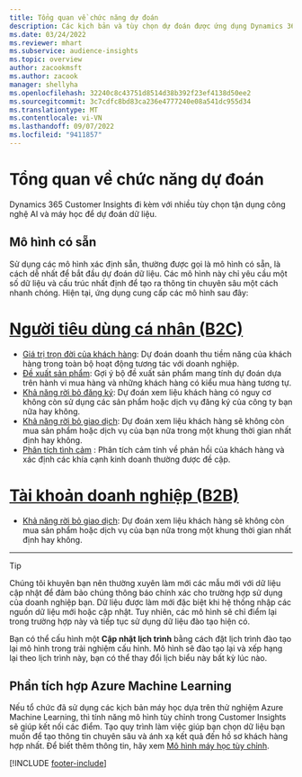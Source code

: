 ```yaml
---
title: Tổng quan về chức năng dự đoán
description: Các kịch bản và tùy chọn dự đoán được ứng dụng Dynamics 365 Customer Insights hỗ trợ.
ms.date: 03/24/2022
ms.reviewer: mhart
ms.subservice: audience-insights
ms.topic: overview
author: zacookmsft
ms.author: zacook
manager: shellyha
ms.openlocfilehash: 32240c8c43751d8514d38b392f23ef4138d50ee2
ms.sourcegitcommit: 3c7cdfc8bd83ca236e4777240e08a541dc955d34
ms.translationtype: MT
ms.contentlocale: vi-VN
ms.lasthandoff: 09/07/2022
ms.locfileid: "9411857"
---
```

# <a name="predictions-overview"></a>Tổng quan về chức năng dự đoán

Dynamics 365 Customer Insights đi kèm với nhiều tùy chọn tận dụng công nghệ AI và máy học để dự đoán dữ liệu. 

## <a name="out-of-box-models"></a>Mô hình có sẵn

Sử dụng các mô hình xác định sẵn, thường được gọi là mô hình có sẵn, là cách dễ nhất để bắt đầu dự đoán dữ liệu. Các mô hình này chỉ yêu cầu một số dữ liệu và cấu trúc nhất định để tạo ra thông tin chuyên sâu một cách nhanh chóng. Hiện tại, ứng dụng cung cấp các mô hình sau đây: 

# <a name="individual-consumers-b-to-c"></a>[Người tiêu dùng cá nhân (B2C)](#tab/b2c)

- [Giá trị trọn đời của khách hàng](predict-customer-lifetime-value.md): Dự đoán doanh thu tiềm năng của khách hàng trong toàn bộ hoạt động tương tác với doanh nghiệp.
- [Đề xuất sản phẩm](predict-product-recommendation.md): Gợi ý bộ đề xuất sản phẩm mang tính dự đoán dựa trên hành vi mua hàng và những khách hàng có kiểu mua hàng tương tự.
- [Khả năng rời bỏ đăng ký](predict-subscription-churn.md): Dự đoán xem liệu khách hàng có nguy cơ không còn sử dụng các sản phẩm hoặc dịch vụ đăng ký của công ty bạn nữa hay không.
- [Khả năng rời bỏ giao dịch](predict-transactional-churn.md): Dự đoán xem liệu khách hàng sẽ không còn mua sản phẩm hoặc dịch vụ của bạn nữa trong một khung thời gian nhất định hay không.
- [Phân tích tình cảm](sentiment-analysis.md) : Phân tích cảm tính về phản hồi của khách hàng và xác định các khía cạnh kinh doanh thường được đề cập.

# <a name="business-accounts-b-to-b"></a>[Tài khoản doanh nghiệp (B2B)](#tab/b2b)

- [Khả năng rời bỏ giao dịch](predict-transactional-churn.md): Dự đoán xem liệu khách hàng sẽ không còn mua sản phẩm hoặc dịch vụ của bạn nữa trong một khung thời gian nhất định hay không.

---

> [!TIP]
> Chúng tôi khuyên bạn nên thường xuyên làm mới các mẫu mới với dữ liệu cập nhật để đảm bảo chúng thông báo chính xác cho trường hợp sử dụng của doanh nghiệp bạn. Dữ liệu được làm mới đặc biệt khi hệ thống nhập các nguồn dữ liệu mới hoặc cập nhật. Tuy nhiên, các mô hình sẽ chỉ điểm lại trong trường hợp này và tiếp tục sử dụng dữ liệu đào tạo hiện có.
>
> Bạn có thể cấu hình một **Cập nhật lịch trình** bằng cách đặt lịch trình đào tạo lại mô hình trong trải nghiệm cấu hình. Mô hình sẽ đào tạo lại và xếp hạng lại theo lịch trình này, bạn có thể thay đổi lịch biểu này bất kỳ lúc nào.

## <a name="azure-machine-learning-integration"></a>Phần tích hợp Azure Machine Learning

Nếu tổ chức đã sử dụng các kịch bản máy học dựa trên thử nghiệm Azure Machine Learning, thì tính năng mô hình tùy chỉnh trong Customer Insights sẽ giúp kết nối các điểm. Tạo quy trình làm việc giúp bạn chọn dữ liệu bạn muốn để tạo thông tin chuyên sâu và ánh xạ kết quả đến hồ sơ khách hàng hợp nhất. Để biết thêm thông tin, hãy xem [Mô hình máy học tùy chỉnh](custom-models.md).

[!INCLUDE [footer-include](includes/footer-banner.md)]
